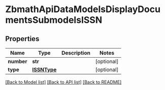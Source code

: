 # ZbmathApiDataModelsDisplayDocumentsSubmodelsISSN

## Properties
Name | Type | Description | Notes
------------ | ------------- | ------------- | -------------
**number** | **str** |  | [optional] 
**type** | [**ISSNType**](ISSNType.md) |  | [optional] 

[[Back to Model list]](../README.md#documentation-for-models) [[Back to API list]](../README.md#documentation-for-api-endpoints) [[Back to README]](../README.md)


